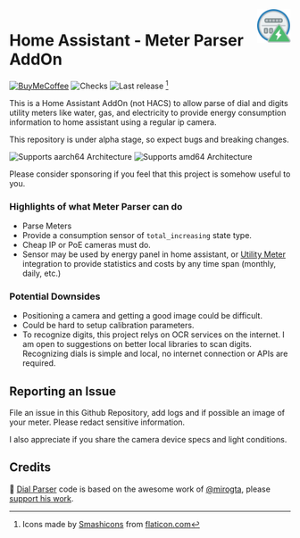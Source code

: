 <img src="./meterparser/icon.png" align="right" width="60">  

# Home Assistant - Meter Parser AddOn
[![BuyMeCoffee][buymecoffeebadge]][buymecoffee] ![Checks][checksbadge]
![Last release][releasebadge] [^1]

This is a Home Assistant AddOn (not HACS) to allow parse of dial and digits utility meters like water, gas, and electricity to provide energy consumption information to home assistant using a regular ip camera.

This repository is under alpha stage, so expect bugs and breaking changes.

![Supports aarch64 Architecture][aarch64-shield]
![Supports amd64 Architecture][amd64-shield]  

Please consider sponsoring if you feel that this project is somehow useful to you. 


### Highlights of what **Meter Parser** can do

* Parse Meters
* Provide a consumption sensor of `total_increasing` state type.
* Cheap IP or PoE cameras must do.
* Sensor may be used by energy panel in home assistant, or [Utility Meter](https://www.home-assistant.io/integrations/utility_meter/) integration to provide statistics and costs by any time span (monthly, daily, etc.)

### Potential Downsides

* Positioning a camera and getting a good image could be difficult.
* Could be hard to setup calibration parameters.
* To recognize digits, this project relys on OCR services on the internet. I am open to 
suggestions on better local libraries to scan digits. Recognizing dials is simple and local,
no internet connection or APIs are required.

## Reporting an Issue

File an issue in this Github Repository, add logs and if possible an image of your meter. Please redact sensitive information.

I also appreciate if you share the camera device specs and light conditions.

## Credits
🎉 [Dial Parser](meterparser/src/app/parsers/parser_dial.py) code is based on the awesome work of [@mirogta](https://github.com/mirogta), please [support his work](https://github.com/mirogta/dial-meter-reader-opencv-py).


[^1]: Icons made by [Smashicons][iconcredit] from [flaticon.com][iconcreditsite]

[iconcredit]: https://www.flaticon.com/authors/smashicons
[iconcreditsite]: https://www.flaticon.com/
[buymecoffee]: https://www.buymeacoffee.com/junalmeida
[buymecoffeebadge]: https://img.shields.io/badge/buy%20me%20a%20coffee-donate-orange?style=plastic&logo=buymeacoffee
[checksbadge]:https://img.shields.io/github/checks-status/junalmeida/homeassistant-addons/main?style=plastic
[releasebadge]:https://img.shields.io/badge/dynamic/yaml?label=version&query=version&url=https%3A%2F%2Fraw.githubusercontent.com%2Fjunalmeida%2Fhomeassistant-addons%2Fmain%2Fmeterparser%2Fconfig.yaml&style=plastic

[aarch64-shield]: https://img.shields.io/badge/aarch64-yes-green.svg?style=plastic
[amd64-shield]: https://img.shields.io/badge/amd64-yes-green.svg?style=plastic
[armhf-shield]: https://img.shields.io/badge/armhf-yes-green.svg?style=plastic
[armv7-shield]: https://img.shields.io/badge/armv7-yes-green.svg?style=plastic
[i386-shield]: https://img.shields.io/badge/i386-yes-green.svg?style=plastic

